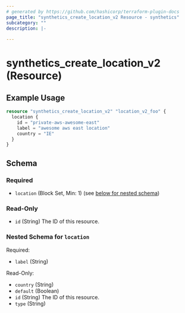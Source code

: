```yaml
---
# generated by https://github.com/hashicorp/terraform-plugin-docs
page_title: "synthetics_create_location_v2 Resource - synthetics"
subcategory: ""
description: |-
  
---
```


# synthetics_create_location_v2 (Resource)



## Example Usage

```terraform
resource "synthetics_create_location_v2" "location_v2_foo" {
  location {
    id = "private-aws-awesome-east"
    label = "awesome aws east location"
    country = "IE"
  }    
}
```

<!-- schema generated by tfplugindocs -->
## Schema

### Required

- `location` (Block Set, Min: 1) (see [below for nested schema](#nestedblock--location))

### Read-Only

- `id` (String) The ID of this resource.

<a id="nestedblock--location"></a>
### Nested Schema for `location`

Required:

- `label` (String)

Read-Only:

- `country` (String)
- `default` (Boolean)
- `id` (String) The ID of this resource.
- `type` (String)


